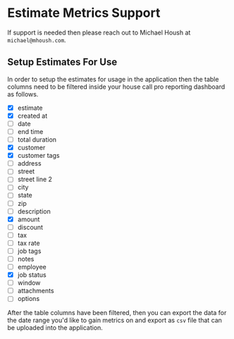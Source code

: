 # Estimate Metrics Support

If support is needed then please reach out to Michael Housh at `michael@mhoush.com`.

## Setup Estimates For Use

In order to setup the estimates for usage in the application then the table columns need to
be filtered inside your house call pro reporting dashboard as follows.

- [x] estimate
- [x] created at
- [ ] date
- [ ] end time
- [ ] total duration
- [x] customer
- [x] customer tags
- [ ] address
- [ ] street
- [ ] street line 2
- [ ] city
- [ ] state
- [ ] zip
- [ ] description
- [x] amount
- [ ] discount
- [ ] tax
- [ ] tax rate
- [ ] job tags
- [ ] notes
- [ ] employee
- [x] job status
- [ ] window
- [ ] attachments
- [ ] options

After the table columns have been filtered, then you can export the data for the date range you'd like to gain metrics on
and export as `csv` file that can be uploaded into the application.
